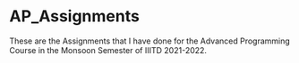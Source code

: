 # AP_Assignments

These are the Assignments that I have done for the Advanced Programming Course in the Monsoon Semester of IIITD 2021-2022.
